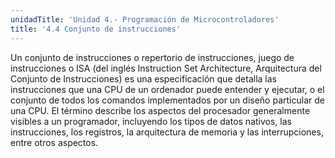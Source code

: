 ```yaml
---
unidadTitle: 'Unidad 4.- Programación de Microcontroladores'
title: '4.4 Conjunto de instrucciones'
---
```


Un conjunto de instrucciones o repertorio de instrucciones, juego de instrucciones o ISA (del inglés Instruction Set Architecture, Arquitectura del Conjunto de Instrucciones) es una especificación que detalla las instrucciones que una CPU de un ordenador puede entender y ejecutar, o el conjunto de todos los comandos implementados por un diseño particular de una CPU. El término describe los aspectos del procesador generalmente visibles a un programador, incluyendo los tipos de datos nativos, las instrucciones, los registros, la arquitectura de memoria y las interrupciones, entre otros aspectos.

